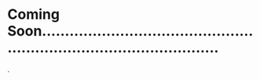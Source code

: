 # Coming Soon............................................................................................
.
